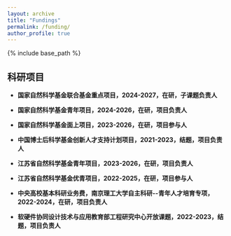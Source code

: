 ```yaml
---
layout: archive
title: "Fundings"
permalink: /funding/
author_profile: true
---
```


{% include base_path %}

## 科研项目

+ **国家自然科学基金联合基金重点项目，2024-2027，在研，子课题负责人**

+ **国家自然科学基金青年项目，2024-2026，在研，项目负责人**

+ **国家自然科学基金面上项目，2023-2026，在研，项目参与人**

+ **中国博士后科学基金创新人才支持计划项目，2021-2023，结题，项目负责人**

+ **江苏省自然科学基金青年项目，2023-2026，在研，项目负责人**

+ **江苏省自然科学基金优青项目，2022-2025，在研，项目参与人**

+ **中央高校基本科研业务费，南京理工大学自主科研--青年人才培育专项，2022-2024，在研，项目负责人**

+ **软硬件协同设计技术与应用教育部工程研究中心开放课题，2022-2023，结题，项目负责人**
